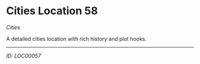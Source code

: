 # Cities Location 58

*Cities*

A detailed cities location with rich history and plot hooks.

---
*ID: LOC00057*